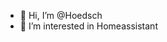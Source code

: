 - 👋 Hi, I’m @Hoedsch
- 👀 I’m interested in Homeassistant

<!---
Hoedsch/Hoedsch is a ✨ special ✨ repository because its `README.md` (this file) appears on your GitHub profile.
You can click the Preview link to take a look at your changes.
--->
